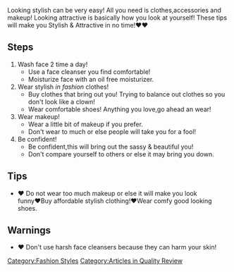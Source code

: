 Looking stylish can be very easy! All you need is clothes,accessories
and makeup! Looking attractive is basically how you look at yourself!
These tips will make you Stylish & Attractive in no time!♥♥

## Steps

1.  Wash face 2 time a day!
    -   Use a face cleanser you find comfortable!
    -   Moisturize face with an oil free moisturizer.
2.  Wear stylish *in fashion* clothes!
    -   Buy clothes that bring out you! Trying to balance out clothes so
        you don't look like a clown!
    -   Wear comfortable shoes! Anything you love,go ahead an wear!
3.  Wear makeup!
    -   Wear a little bit of makeup if you prefer.
    -   Don't wear to much or else people will take you for a fool!
4.  Be confident!
    -   Be confident,this will bring out the sassy & beautiful you!
    -   Don't compare yourself to others or else it may bring you down.

## Tips

-   ♥ Do not wear too much makeup or else it will make you look
    funny♥Buy affordable stylish clothing!♥Wear comfy good looking
    shoes.

## Warnings

-   ♥ Don't use harsh face cleansers because they can harm your skin!

[Category:Fashion Styles](Category:Fashion_Styles "wikilink")
[Category:Articles in Quality
Review](Category:Articles_in_Quality_Review "wikilink")